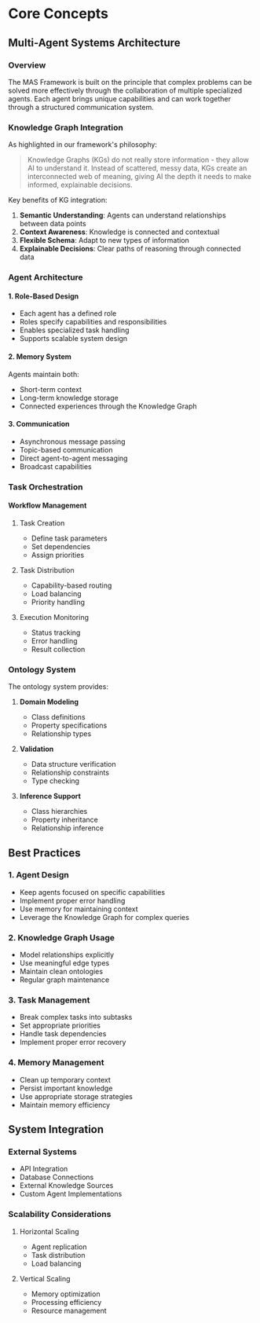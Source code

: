 # Core Concepts

## Multi-Agent Systems Architecture

### Overview
The MAS Framework is built on the principle that complex problems can be solved more effectively through the collaboration of multiple specialized agents. Each agent brings unique capabilities and can work together through a structured communication system.

### Knowledge Graph Integration
As highlighted in our framework's philosophy:
> Knowledge Graphs (KGs) do not really store information - they allow AI to understand it. Instead of scattered, messy data, KGs create an interconnected web of meaning, giving AI the depth it needs to make informed, explainable decisions.

Key benefits of KG integration:
1. **Semantic Understanding**: Agents can understand relationships between data points
2. **Context Awareness**: Knowledge is connected and contextual
3. **Flexible Schema**: Adapt to new types of information
4. **Explainable Decisions**: Clear paths of reasoning through connected data

### Agent Architecture

#### 1. Role-Based Design
- Each agent has a defined role
- Roles specify capabilities and responsibilities
- Enables specialized task handling
- Supports scalable system design

#### 2. Memory System
Agents maintain both:
- Short-term context
- Long-term knowledge storage
- Connected experiences through the Knowledge Graph

#### 3. Communication
- Asynchronous message passing
- Topic-based communication
- Direct agent-to-agent messaging
- Broadcast capabilities

### Task Orchestration

#### Workflow Management
1. Task Creation
   - Define task parameters
   - Set dependencies
   - Assign priorities

2. Task Distribution
   - Capability-based routing
   - Load balancing
   - Priority handling

3. Execution Monitoring
   - Status tracking
   - Error handling
   - Result collection

### Ontology System

The ontology system provides:
1. **Domain Modeling**
   - Class definitions
   - Property specifications
   - Relationship types

2. **Validation**
   - Data structure verification
   - Relationship constraints
   - Type checking

3. **Inference Support**
   - Class hierarchies
   - Property inheritance
   - Relationship inference

## Best Practices

### 1. Agent Design
- Keep agents focused on specific capabilities
- Implement proper error handling
- Use memory for maintaining context
- Leverage the Knowledge Graph for complex queries

### 2. Knowledge Graph Usage
- Model relationships explicitly
- Use meaningful edge types
- Maintain clean ontologies
- Regular graph maintenance

### 3. Task Management
- Break complex tasks into subtasks
- Set appropriate priorities
- Handle task dependencies
- Implement proper error recovery

### 4. Memory Management
- Clean up temporary context
- Persist important knowledge
- Use appropriate storage strategies
- Maintain memory efficiency

## System Integration

### External Systems
- API Integration
- Database Connections
- External Knowledge Sources
- Custom Agent Implementations

### Scalability Considerations
1. Horizontal Scaling
   - Agent replication
   - Task distribution
   - Load balancing

2. Vertical Scaling
   - Memory optimization
   - Processing efficiency
   - Resource management
